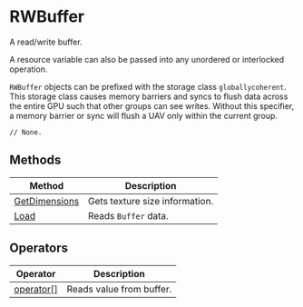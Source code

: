 # RWBuffer

A read/write buffer.

A resource variable can also be passed into any unordered or interlocked operation.

`RWBuffer` objects can be prefixed with the storage class `globallycoherent`. This storage class causes memory barriers and syncs to flush data across the entire GPU such that other groups can see writes. Without this specifier, a memory barrier or sync will flush a UAV only within the current group.

```HLSL
// None.
```

## Methods

| Method | Description |
| - | - |
| [GetDimensions](hlsl-method-getDimensions.md) | Gets texture size information. |
| [Load](hlsl-method-load_buffer.md) | Reads `Buffer` data. |

## Operators

| Operator | Description |
| - | - |
| [operator\[\]](hlsl-operator_buffer.md) | Reads value from buffer. |